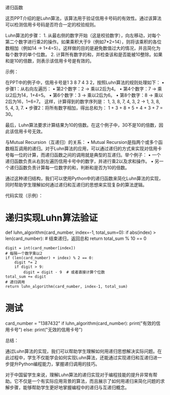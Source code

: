 递归函数

这页PPT介绍的是Luhn算法，该算法用于验证信用卡号码的有效性。通过该算法可以检测信用卡号码是否符合一定的校验规则。

Luhn算法的步骤：
	1.	从最右侧的数字开始（这是校验数字），向左移动，对每个第二个数字进行乘2的操作。如果乘积大于9（例如7*2=14），则将该乘积的各位数相加（例如14 → 1+4=5）。这样做的目的是避免数值过大的情况，并且简化为每个数字的单个位数。
	2.	计算所有数字的和，并检查该和是否能被10整除。如果和是10的倍数，则表示该信用卡号是有效的。

示例：

在PPT中的例子中，信用卡号是1 3 8 7 4 3 2，按照Luhn算法的规则处理如下：
	•	步骤1：从右向左遍历：
	•	第2个数字：2 → 乘以2后为4。
	•	第4个数字：7 → 乘以2后为14，1+4=5。
	•	第6个数字：3 → 乘以2后为6。
	•	第8个数字：8 → 乘以2后为16，1+6=7。
这样，计算得到的数字序列是：
1, 3, 8, 7, 4, 3, 2 → 1, 3, 8, 5, 4, 3, 7.
	•	步骤2：将所有数字相加，得出总和为：
1 + 3 + 8 + 5 + 4 + 3 + 7 = 30。

最后，Luhn算法要求计算结果为10的倍数。在这个例子中，30不是10的倍数，因此该信用卡号无效。

与Mutual Recursion（互递归）的关系：
	•	Mutual Recursion是指两个或多个函数相互调用的递归。对于Luhn算法的应用，可以通过递归的方式来实现对信用卡号每一位的计算，而递归函数之间的调用就是典型的互递归。举个例子：
	•	一个递归函数负责从右到左遍历信用卡号中的数字，并进行乘2以及求和操作。
	•	另一个递归函数负责计算每一位数字的和，判断和是否为10的倍数。

通过这种递归结构，我们可以使用Python中的递归函数来简化Luhn算法的实现，同时帮助学生理解如何通过递归和互递归的思想来实现复杂的算法逻辑。

代码实现（示例）：

# 递归实现Luhn算法验证
def luhn_algorithm(card_number, index=-1, total_sum=0):
    if abs(index) > len(card_number):
        # 结束递归，返回总和
        return total_sum % 10 == 0
    
    digit = int(card_number[index])
    # 每隔一个数字乘以2
    if (len(card_number) + index) % 2 == 0:
        digit *= 2
        if digit > 9:
            digit = digit - 9  # 或者直接计算个位数
    total_sum += digit
    # 递归调用
    return luhn_algorithm(card_number, index-1, total_sum)

# 测试
card_number = "1387432"
if luhn_algorithm(card_number):
    print("有效的信用卡号")
else:
    print("无效的信用卡号")

总结：

通过Luhn算法的实现，我们可以帮助学生理解如何用递归思想解决实际问题。在此过程中，学生不仅能学会如何实现Luhn算法，还能通过实现递归和互递归进一步提升Python编程能力，掌握递归调用的技巧。

对于中国留学生来说，理解Luhn算法的递归实现对于编程技能的提升非常有帮助。它不仅是一个有实际应用背景的算法，而且展示了如何用递归来简化问题的求解步骤，能够帮助学生更好地掌握编程中的递归与互递归概念。